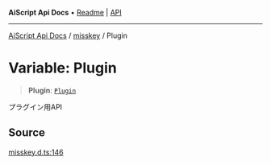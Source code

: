 ---
---
**AiScript Api Docs** • [Readme](../../README.md) \| [API](../../modules.md)

***

[AiScript Api Docs](../../README.md) / [misskey](../README.md) / Plugin

# Variable: Plugin

> **Plugin**: [`Plugin`](../interfaces/Plugin.md)

プラグイン用API

## Source

[misskey.d.ts:146](https://github.com/slofp/aitslib/blob/417fe62f0102d90b12040038b8cfc8d08c6859ce/src/misskey.d.ts#L146)
